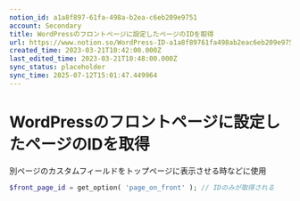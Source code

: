```yaml
---
notion_id: a1a8f897-61fa-498a-b2ea-c6eb209e9751
account: Secondary
title: WordPressのフロントページに設定したページのIDを取得
url: https://www.notion.so/WordPress-ID-a1a8f89761fa498ab2eac6eb209e9751
created_time: 2023-03-21T10:42:00.000Z
last_edited_time: 2023-03-21T10:48:00.000Z
sync_status: placeholder
sync_time: 2025-07-12T15:01:47.449964
---
```

# WordPressのフロントページに設定したページのIDを取得

別ページのカスタムフィールドをトップページに表示させる時などに使用
```php
$front_page_id = get_option( 'page_on_front' ); // IDのみが取得される
```